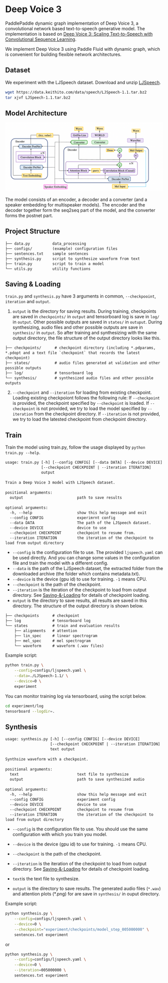 # Deep Voice 3

PaddlePaddle dynamic graph implementation of Deep Voice 3, a convolutional network based text-to-speech generative model. The implementation is based on [Deep Voice 3: Scaling Text-to-Speech with Convolutional Sequence Learning](https://arxiv.org/abs/1710.07654).

We implement Deep Voice 3 using Paddle Fluid with dynamic graph, which is convenient for building flexible network architectures.

## Dataset

We experiment with the LJSpeech dataset. Download and unzip [LJSpeech](https://keithito.com/LJ-Speech-Dataset/).

```bash
wget https://data.keithito.com/data/speech/LJSpeech-1.1.tar.bz2
tar xjvf LJSpeech-1.1.tar.bz2
```

## Model Architecture

![Deep Voice 3 model architecture](./images/model_architecture.png)

The model consists of an encoder, a decoder and a converter (and a speaker embedding for multispeaker models). The encoder and the decoder together form the seq2seq part of the model, and the converter forms the postnet part.

## Project Structure

```text
├── data.py          data_processing
├── configs/         (example) configuration files
├── sentences.txt    sample sentences
├── synthesis.py     script to synthesize waveform from text
├── train.py         script to train a model
└── utils.py         utility functions
```

## Saving & Loading
`train.py` and `synthesis.py` have 3 arguments in common, `--checkpooint`, `iteration` and `output`.

1. `output` is the directory for saving results.
During training, checkpoints are saved in `checkpoints/` in `output` and tensorboard log is save in `log/` in `output`. Other possible outputs are saved in `states/` in `outuput`.
During synthesizing, audio files and other possible outputs are save in `synthesis/` in `output`.
So after training and synthesizing with the same output directory, the file structure of the output directory looks like this.

```text
├── checkpoints/      # checkpoint directory (including *.pdparams, *.pdopt and a text file `checkpoint` that records the latest checkpoint)
├── states/           # audio files generated at validation and other possible outputs
├── log/              # tensorboard log
└── synthesis/        # synthesized audio files and other possible outputs
```

2. `--checkpoint` and `--iteration` for loading from existing checkpoint. Loading existing checkpoiont follows the following rule:
If `--checkpoint` is provided, the checkpoint specified by `--checkpoint` is loaded.
If `--checkpoint` is not provided, we try to load the model specified by `--iteration` from the checkpoint directory. If `--iteration` is not provided, we try to load the latested checkpoint from checkpoint directory.

## Train

Train the model using train.py, follow the usage displayed by `python train.py --help`.

```text
usage: train.py [-h] [--config CONFIG] [--data DATA] [--device DEVICE]
                [--checkpoint CHECKPOINT | --iteration ITERATION]
                output

Train a Deep Voice 3 model with LJSpeech dataset.

positional arguments:
  output                        path to save results

optional arguments:
  -h, --help                    show this help message and exit
  --config CONFIG               experimrnt config
  --data DATA                   The path of the LJSpeech dataset.
  --device DEVICE               device to use
  --checkpoint CHECKPOINT       checkpoint to resume from.
  --iteration ITERATION         the iteration of the checkpoint to load from output directory
```

- `--config` is the configuration file to use. The provided `ljspeech.yaml` can be used directly. And you can change some values in the configuration file and train the model with a different config.
- `--data` is the path of the LJSpeech dataset, the extracted folder from the downloaded archive (the folder which contains metadata.txt).
- `--device` is the device (gpu id) to use for training. `-1` means CPU.
- `--checkpoint` is the path of the checkpoint.
- `--iteration` is the iteration of the checkpoint to load from output directory.
See [Saving-&-Loading](#Saving-&-Loading) for details of checkpoint loading.
- `output` is the directory to save results, all results are saved in this directory. The structure of the output directory is shown below.

```text
├── checkpoints      # checkpoint
├── log              # tensorboard log
└── states           # train and evaluation results
    ├── alignments   # attention
    ├── lin_spec     # linear spectrogram
    ├── mel_spec     # mel spectrogram
    └── waveform     # waveform (.wav files)
```

Example script:

```bash
python train.py \
    --config=configs/ljspeech.yaml \
    --data=./LJSpeech-1.1/ \
    --device=0 \
    experiment
```

You can monitor training log via tensorboard, using the script below.

```bash
cd experiment/log
tensorboard --logdir=.
```

## Synthesis
```text
usage: synthesis.py [-h] [--config CONFIG] [--device DEVICE]
                    [--checkpoint CHECKPOINT | --iteration ITERATION]
                    text output

Synthsize waveform with a checkpoint.

positional arguments:
  text                          text file to synthesize
  output                        path to save synthesized audio

optional arguments:
  -h, --help                    show this help message and exit
  --config CONFIG               experiment config
  --device DEVICE               device to use
  --checkpoint CHECKPOINT       checkpoint to resume from
  --iteration ITERATION         the iteration of the checkpoint to load from output directory
```

- `--config` is the configuration file to use. You should use the same configuration with which you train you model.
- `--device` is the device (gpu id) to use for training. `-1` means CPU.

- `--checkpoint` is the path of the checkpoint.
- `--iteration` is the iteration of the checkpoint to load from output directory.
See [Saving-&-Loading](#Saving-&-Loading) for details of checkpoint loading.

- `text`is the text file to synthesize.
- `output` is the directory to save results. The generated audio files (`*.wav`) and attention plots (*.png) for are save in `synthesis/` in ouput directory.

Example script:

```bash
python synthesis.py \
    --config=configs/ljspeech.yaml \
    --device=0 \
    --checkpoint="experiment/checkpoints/model_step_005000000" \
    sentences.txt experiment
```

or

```bash
python synthesis.py \
    --config=configs/ljspeech.yaml \
    --device=0 \
    --iteration=005000000 \
    sentences.txt experiment
```

